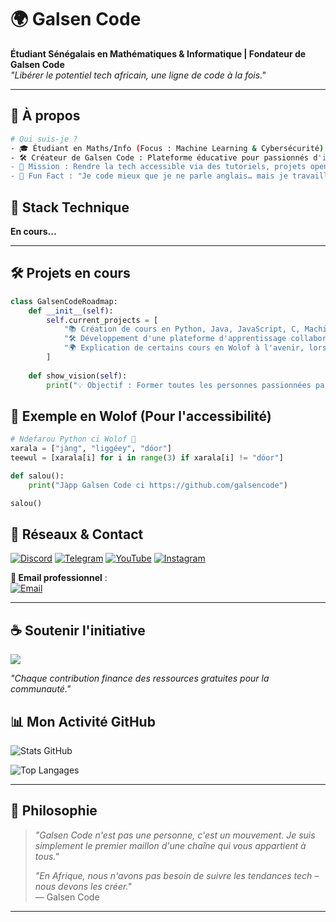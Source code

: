 # 🌍 Galsen Code

**Étudiant Sénégalais en Mathématiques & Informatique | Fondateur de Galsen Code**  
*"Libérer le potentiel tech africain, une ligne de code à la fois."*

---

## 📌 **À propos**
```bash
# Qui suis-je ?
- 🎓 Étudiant en Maths/Info (Focus : Machine Learning & Cybersécurité)
- 🛠️ Créateur de Galsen Code : Plateforme éducative pour passionnés d'informatique
- 🎯 Mission : Rendre la tech accessible via des tutoriels, projets open-source et ressources gratuites
- 🧠 Fun Fact : "Je code mieux que je ne parle anglais… mais je travaille sur les deux !"
```

## 🔧 **Stack Technique**
**En cours...**

---

## 🛠️ **Projets en cours**
```python
class GalsenCodeRoadmap:
    def __init__(self):
        self.current_projects = [
            "📚 Création de cours en Python, Java, JavaScript, C, Machine Learning, HTML, CSS...",
            "🛠️ Développement d'une plateforme d'apprentissage collaboratif",
            "🌍 Explication de certains cours en Wolof à l'avenir, lorsque la communauté grandira"
        ]
        
    def show_vision(self):
        print("💡 Objectif : Former toutes les personnes passionnées par la tech, sans distinction de nationalité !")
```

## 🦜 **Exemple en Wolof (Pour l'accessibilité)**  
```python
# Ndefarou Python ci Wolof 🐍
xarala = ["jàng", "liggéey", "dóor"]
teewul = [xarala[i] for i in range(3) if xarala[i] != "dóor"]

def salou():
    print("Jàpp Galsen Code ci https://github.com/galsencode")

salou()
```

## 👀 **Réseaux & Contact**
[![Discord](https://img.shields.io/badge/-@galsencode-5865F2?style=for-the-badge&logo=discord&logoColor=white)](https://discord.com/users/galsencode)
[![Telegram](https://img.shields.io/badge/-@galsencode-26A5E4?style=for-the-badge&logo=telegram&logoColor=white)](https://t.me/galsencode)
[![YouTube](https://img.shields.io/badge/-@galsencode-FF0000?style=for-the-badge&logo=youtube&logoColor=white)](https://youtube.com/@galsencode)
[![Instagram](https://img.shields.io/badge/-@galsencode-E4405F?style=for-the-badge&logo=instagram&logoColor=white)](https://instagram.com/galsencode)

**💎 Email professionnel** :  
[![Email](https://img.shields.io/badge/DISCUTONS_📩-galsencode@gmail.com-2FC5D0?style=for-the-badge&logo=mail.ru&logoColor=white)](mailto:galsencode@gmail.com)

---

## ☕ **Soutenir l'initiative**
<a href="https://www.buymeacoffee.com/galsencode"><img src="https://img.buymeacoffee.com/button-api/?text=Offrez-moi un café&emoji=☕&slug=galsencode&button_colour=FFDD00&font_colour=000000&font_family=Comic&outline_colour=000000&coffee_colour=ffffff" /></a>

*"Chaque contribution finance des ressources gratuites pour la communauté."*  


## 📊 **Mon Activité GitHub**
![Stats GitHub](https://github-readme-stats.vercel.app/api?username=codegalsen&show_icons=true&theme=algolia&hide_border=true)

![Top Langages](https://github-readme-stats.vercel.app/api/top-langs/?username=codegalsen&layout=compact&theme=algolia)

---

## 📝 **Philosophie**

> *"Galsen Code n'est pas une personne, c'est un mouvement. Je suis simplement le premier maillon d'une chaîne qui vous appartient à tous."*
> 
> *"En Afrique, nous n'avons pas besoin de suivre les tendances tech – nous devons les créer."*  
> — Galsen Code
---

